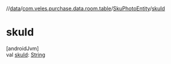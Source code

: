 //[data](../../../index.md)/[com.veles.purchase.data.room.table](../index.md)/[SkuPhotoEntity](index.md)/[skuId](sku-id.md)

# skuId

[androidJvm]\
val [skuId](sku-id.md): [String](https://kotlinlang.org/api/latest/jvm/stdlib/kotlin/-string/index.html)

